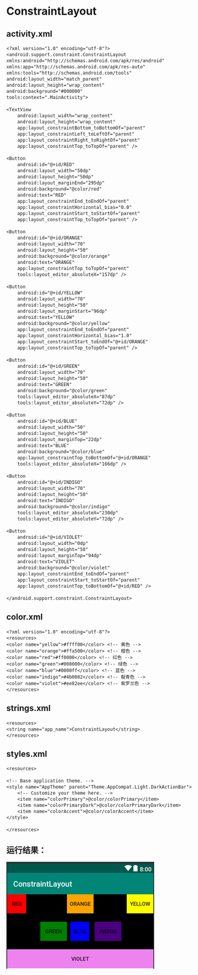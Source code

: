 # ConstraintLayout
activity.xml
--
    <?xml version="1.0" encoding="utf-8"?>
    <android.support.constraint.ConstraintLayout xmlns:android="http://schemas.android.com/apk/res/android"
    xmlns:app="http://schemas.android.com/apk/res-auto"
    xmlns:tools="http://schemas.android.com/tools"
    android:layout_width="match_parent"
    android:layout_height="wrap_content"
    android:background="#000000"
    tools:context=".MainActivity">

    <TextView
        android:layout_width="wrap_content"
        android:layout_height="wrap_content"
        app:layout_constraintBottom_toBottomOf="parent"
        app:layout_constraintLeft_toLeftOf="parent"
        app:layout_constraintRight_toRightOf="parent"
        app:layout_constraintTop_toTopOf="parent" />

    <Button
        android:id="@+id/RED"
        android:layout_width="50dp"
        android:layout_height="50dp"
        android:layout_marginEnd="295dp"
        android:background="@color/red"
        android:text="RED"
        app:layout_constraintEnd_toEndOf="parent"
        app:layout_constraintHorizontal_bias="0.0"
        app:layout_constraintStart_toStartOf="parent"
        app:layout_constraintTop_toTopOf="parent" />

    <Button
        android:id="@+id/ORANGE"
        android:layout_width="70"
        android:layout_height="50"
        android:background="@color/orange"
        android:text="ORANGE"
        app:layout_constraintTop_toTopOf="parent"
        tools:layout_editor_absoluteX="157dp" />

    <Button
        android:id="@+id/YELLOW"
        android:layout_width="70"
        android:layout_height="50"
        android:layout_marginStart="96dp"
        android:text="YELLOW"
        android:background="@color/yellow"
        app:layout_constraintEnd_toEndOf="parent"
        app:layout_constraintHorizontal_bias="1.0"
        app:layout_constraintStart_toEndOf="@+id/ORANGE"
        app:layout_constraintTop_toTopOf="parent" />

    <Button
        android:id="@+id/GREEN"
        android:layout_width="70"
        android:layout_height="50"
        android:text="GREEN"
        android:background="@color/green"
        tools:layout_editor_absoluteX="87dp"
        tools:layout_editor_absoluteY="72dp" />

    <Button
        android:id="@+id/BLUE"
        android:layout_width="50"
        android:layout_height="50"
        android:layout_marginTop="22dp"
        android:text="BLUE"
        android:background="@color/blue"
        app:layout_constraintTop_toBottomOf="@+id/ORANGE"
        tools:layout_editor_absoluteX="166dp" />

    <Button
        android:id="@+id/INDIGO"
        android:layout_width="70"
        android:layout_height="50"
        android:text="INDIGO"
        android:background="@color/indigo"
        tools:layout_editor_absoluteX="230dp"
        tools:layout_editor_absoluteY="72dp" />

    <Button
        android:id="@+id/VIOLET"
        android:layout_width="0dp"
        android:layout_height="50"
        android:layout_marginTop="94dp"
        android:text="VIOLET"
        android:background="@color/violet"
        app:layout_constraintEnd_toEndOf="parent"
        app:layout_constraintStart_toStartOf="parent"
        app:layout_constraintTop_toBottomOf="@+id/RED" />

    </android.support.constraint.ConstraintLayout>
    
color.xml
--
    <?xml version="1.0" encoding="utf-8"?>
    <resources>
    <color name="yellow">#ffff00</color> <!-- 黄色 -->
    <color name="orange">#ffa500</color> <!-- 橙色 -->
    <color name="red">#ff0000</color> <!-- 红色 -->
    <color name="green">#008000</color> <!-- 绿色 -->
    <color name="blue">#0000ff</color> <!-- 蓝色 -->
    <color name="indigo">#4b0082</color> <!-- 靛青色 -->
    <color name="violet">#ee82ee</color> <!-- 紫罗兰色 -->
    </resources>
    
strings.xml
--
    <resources>
    <string name="app_name">ConstraintLayout</string>
    </resources>
styles.xml
--
    <resources>

    <!-- Base application theme. -->
    <style name="AppTheme" parent="Theme.AppCompat.Light.DarkActionBar">
        <!-- Customize your theme here. -->
        <item name="colorPrimary">@color/colorPrimary</item>
        <item name="colorPrimaryDark">@color/colorPrimaryDark</item>
        <item name="colorAccent">@color/colorAccent</item>
    </style>

    </resources>
运行结果：
--
![Image text](https://github.com/maijiang/ConstraintLayout/blob/master/constraintLayout.PNG)

    

